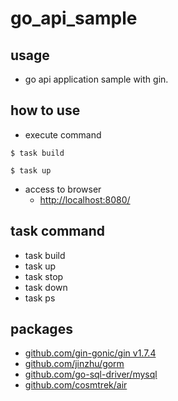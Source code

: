 # go_api_sample

## usage
- go api application sample with gin.

## how to use
- execute command
```
$ task build

$ task up
```

- access to browser
    - [http://localhost:8080/](http://localhost:8080/)

## task command
- task build
- task up
- task stop
- task down
- task ps

## packages
- [github.com/gin-gonic/gin v1.7.4](https://github.com/gin-gonic/gin)
- [github.com/jinzhu/gorm](https://gorm.io/ja_JP/docs/index.html)
- [github.com/go-sql-driver/mysql](https://github.com/go-sql-driver/mysql)
- [github.com/cosmtrek/air](https://github.com/cosmtrek/air)
